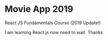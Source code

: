 # Movie App 2019

React JS Fundamentals Course (2019 Update!)

I am learning React.js now
need to wait. Thanks
